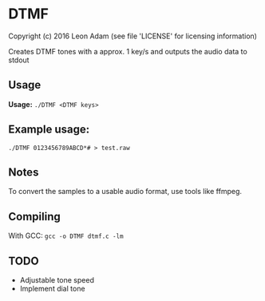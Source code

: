 DTMF
======
Copyright (c) 2016 Leon Adam
(see file 'LICENSE' for licensing information)

Creates DTMF tones with a approx. 1 key/s and
outputs the audio data to stdout


Usage
---------------------------------------
**Usage:** `./DTMF <DTMF keys>` 

Example usage:
---------------------------------------
`./DTMF 0123456789ABCD*# > test.raw`

Notes
---------------------------------------
To convert the samples to a usable audio format, use
tools like ffmpeg.

Compiling
---------------------------------------
With GCC: `gcc -o DTMF dtmf.c -lm`

TODO
---------------------------------------
* Adjustable tone speed
* Implement dial tone
